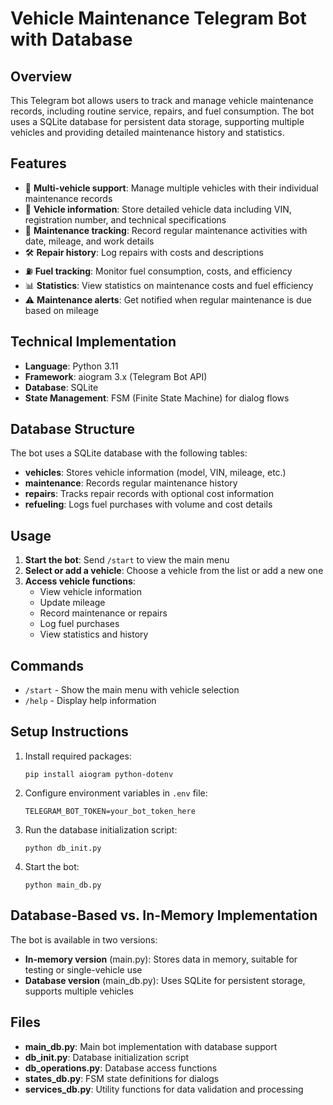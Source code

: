 # Vehicle Maintenance Telegram Bot with Database

## Overview
This Telegram bot allows users to track and manage vehicle maintenance records, including routine service, repairs, and fuel consumption. The bot uses a SQLite database for persistent data storage, supporting multiple vehicles and providing detailed maintenance history and statistics.

## Features
- 🚛 **Multi-vehicle support**: Manage multiple vehicles with their individual maintenance records
- 📝 **Vehicle information**: Store detailed vehicle data including VIN, registration number, and technical specifications
- 🔧 **Maintenance tracking**: Record regular maintenance activities with date, mileage, and work details
- 🛠️ **Repair history**: Log repairs with costs and descriptions
- ⛽ **Fuel tracking**: Monitor fuel consumption, costs, and efficiency
- 📊 **Statistics**: View statistics on maintenance costs and fuel efficiency
- ⚠️ **Maintenance alerts**: Get notified when regular maintenance is due based on mileage

## Technical Implementation
- **Language**: Python 3.11
- **Framework**: aiogram 3.x (Telegram Bot API)
- **Database**: SQLite
- **State Management**: FSM (Finite State Machine) for dialog flows

## Database Structure
The bot uses a SQLite database with the following tables:
- **vehicles**: Stores vehicle information (model, VIN, mileage, etc.)
- **maintenance**: Records regular maintenance history
- **repairs**: Tracks repair records with optional cost information
- **refueling**: Logs fuel purchases with volume and cost details

## Usage
1. **Start the bot**: Send `/start` to view the main menu
2. **Select or add a vehicle**: Choose a vehicle from the list or add a new one
3. **Access vehicle functions**:
   - View vehicle information
   - Update mileage
   - Record maintenance or repairs
   - Log fuel purchases
   - View statistics and history

## Commands
- `/start` - Show the main menu with vehicle selection
- `/help` - Display help information

## Setup Instructions
1. Install required packages:
   ```
   pip install aiogram python-dotenv
   ```

2. Configure environment variables in `.env` file:
   ```
   TELEGRAM_BOT_TOKEN=your_bot_token_here
   ```

3. Run the database initialization script:
   ```
   python db_init.py
   ```

4. Start the bot:
   ```
   python main_db.py
   ```

## Database-Based vs. In-Memory Implementation
The bot is available in two versions:
- **In-memory version** (main.py): Stores data in memory, suitable for testing or single-vehicle use
- **Database version** (main_db.py): Uses SQLite for persistent storage, supports multiple vehicles

## Files
- **main_db.py**: Main bot implementation with database support
- **db_init.py**: Database initialization script
- **db_operations.py**: Database access functions
- **states_db.py**: FSM state definitions for dialogs
- **services_db.py**: Utility functions for data validation and processing